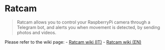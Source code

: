 Ratcam
======

> Ratcam allows you to control your RaspberryPi camera through a Telegram bot, and alerts you when movement is detected, by sending photos and videos.

Please refer to the wiki page:
    - [Ratcam wiki (IT)](https://wiki.mittelab.org/en/progetti/5p4k/ratcam)
    - [Ratcam wiki (EN)](https://wiki.mittelab.org/progetti/5p4k/ratcam)
